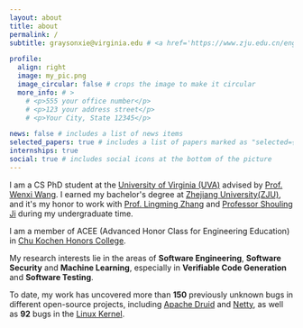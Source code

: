 ```yaml
---
layout: about
title: about
permalink: /
subtitle: graysonxie@virginia.edu # <a href='https://www.zju.edu.cn/english/'>Zhejiang University</a>

profile:
  align: right
  image: my_pic.png
  image_circular: false # crops the image to make it circular
  more_info: # >
    # <p>555 your office number</p>
    # <p>123 your address street</p>
    # <p>Your City, State 12345</p>

news: false # includes a list of news items
selected_papers: true # includes a list of papers marked as "selected={true}"
internships: true
social: true # includes social icons at the bottom of the picture
---
```


I am a CS PhD student at the [University of Virginia (UVA)](https://engineering.virginia.edu/department/computer-science) advised by [Prof. Wenxi Wang](https://wenxiwang.github.io/index.html). I earned my bachelor's degree at [Zhejiang University(ZJU)](https://www.zju.edu.cn/english/), and it's my honor to work with [Prof. Lingming Zhang](https://lingming.cs.illinois.edu/) and [Professor Shouling Ji](https://scholar.google.com/citations?user=5HoF_9oAAAAJ&hl=en&oi=ao) during my undergraduate time. 

I am a member of ACEE (Advanced Honor Class for Engineering Education) in [Chu Kochen Honors College](http://ckc.zju.edu.cn/ckcen/main.htm).

My research interests lie in the areas of **Software Engineering**, **Software Security** and **Machine Learning**, especially in **Verifiable Code Generation** and **Software Testing**.

To date, my work has uncovered more than **150** previously unknown bugs in different open-source projects, including [Apache Druid](https://druid.apache.org/) and [Netty](https://netty.io/), as well as **92** bugs in the [Linux Kernel](https://www.kernel.org/).

